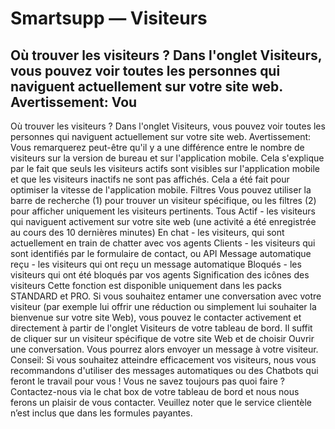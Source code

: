 # Smartsupp — Visiteurs
## Où trouver les visiteurs ? Dans l'onglet Visiteurs, vous pouvez voir toutes les personnes qui naviguent actuellement sur votre site web. Avertissement: Vou
Où trouver les visiteurs ?
Dans l'onglet Visiteurs, vous pouvez voir toutes les personnes qui naviguent actuellement sur votre site web.
Avertissement: Vous remarquerez peut-être qu'il y a une différence entre le nombre de visiteurs sur la version de bureau et sur l'application mobile. Cela s'explique par le fait que seuls les visiteurs actifs sont visibles sur l'application mobile et que les visiteurs inactifs ne sont pas affichés. Cela a été fait pour optimiser la vitesse de l'application mobile.
Filtres
Vous pouvez utiliser la barre de recherche (1) pour trouver un visiteur spécifique, ou les filtres (2) pour afficher uniquement les visiteurs pertinents.
Tous
Actif - les visiteurs qui naviguent activement sur votre site web (une activité a été enregistrée au cours des 10 dernières minutes)
En chat - les visiteurs, qui sont actuellement en train de chatter avec vos agents
Clients - les visiteurs qui sont identifiés par le formulaire de contact, ou API 
Message automatique reçu - les visiteurs qui ont reçu un message automatique
Bloqués - les visiteurs qui ont été bloqués par vos agents
Signification des icônes des visiteurs
Cette fonction est disponible uniquement dans les packs STANDARD et PRO.
Si vous souhaitez entamer une conversation avec votre visiteur (par exemple lui offrir une réduction ou simplement lui souhaiter la bienvenue sur votre site Web), vous pouvez le contacter activement et directement à partir de l'onglet Visiteurs de votre tableau de bord. Il suffit de cliquer sur un visiteur spécifique de votre site Web et de choisir Ouvrir une conversation. Vous pourrez alors envoyer un message à votre visiteur.
Conseil: Si vous souhaitez atteindre efficacement vos visiteurs, nous vous recommandons d'utiliser des messages automatiques ou des Chatbots qui feront le travail pour vous !
Vous ne savez toujours pas quoi faire ? Contactez-nous via le chat box de votre tableau de bord et nous nous ferons un plaisir de vous contacter. Veuillez noter que le service clientèle n’est inclus que dans les formules payantes.

